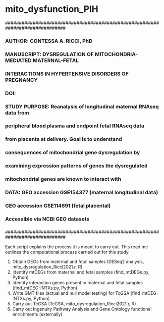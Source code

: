 # mito_dysfunction_PIH

##############################################################################
###                     
### AUTHOR: CONTESSA A. RICCI, PhD ###
### MANUSCRIPT: DYSREGULATION OF MITOCHONDRIA-MEDIATED MATERNAL-FETAL
###             INTERACTIONS IN HYPERTENSIVE DISORDERS OF PREGNANCY
###             DOI:
### STUDY PURPOSE: Reanalysis of longitudinal maternal RNAseq data from
###                peripheral blood plasma and endpoint fetal RNAseq data
###                from placenta at delivery. Goal is to understand
###                consequences of mitochondrial gene dysregulation by
###                examining expression patterns of genes the dysregulated
###                mitochondrial genes are known to interact with
### DATA: GEO accession GSE154377 (maternal longitudinal data)
###       GEO accession GSE114691 (fetal placental)
###       Accessible via NCBI GEO datasets
###
##############################################################################

Each script explains the process it is meant to carry out. This read me
outlines the computational process carried out for this study


1) Obtain DEGs from maternal and fetal samples (DESeq2 analysis, mito_dysregulation_Ricci2021.r, R)
2) Identify mtDEGs from maternal and fetal samples (find_mtDEGs.py, Python)
3) Identify interaction genes present in maternal and fetal samples (find_mtDEG-INTXs.py, Python)
4) Write GMT files (actual and null model testing) for TcGSA (find_mtDEG-INTXs.py, Python)
5) Carry out TcGSA (TcGSA, mito_dysregulation_Ricci2021.r, R)
6) Carry out Ingenuity Pathway Analysis and Gene Ontology functional enrichments (externally)
